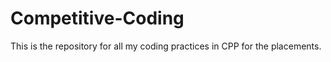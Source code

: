 # Competitive-Coding

This is the repository for all my coding practices in CPP for the placements. 
